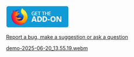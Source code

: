 [![](https://raw.githubusercontent.com/igorlogius/igorlogius/main/geFxAddon.png)](https://addons.mozilla.org/firefox/addon/find-feeds/)

[Report a bug, make a suggestion or ask a question](https://github.com/igorlogius/igorlogius/issues/new/choose)

[demo-2025-06-20_13.55.19.webm](https://github.com/user-attachments/assets/88559b75-cf9d-4c30-beec-70e3264f6296)
